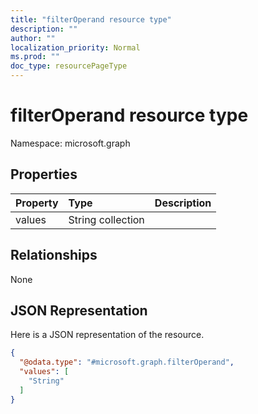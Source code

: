 ```yaml
---
title: "filterOperand resource type"
description: ""
author: ""
localization_priority: Normal
ms.prod: ""
doc_type: resourcePageType
---
```


# filterOperand resource type


Namespace: microsoft.graph



## Properties
|Property|Type|Description|
|:---|:---|:---|
|values|String collection||

## Relationships
None

## JSON Representation
Here is a JSON representation of the resource.
<!-- {
  "blockType": "resource",
  "@odata.type": "microsoft.graph.filterOperand"
}
-->
``` json
{
  "@odata.type": "#microsoft.graph.filterOperand",
  "values": [
    "String"
  ]
}
```

